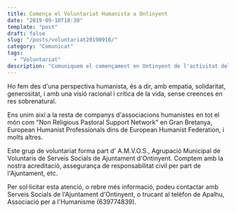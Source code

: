```yaml
---
title: Comença el Voluntariat Humanista a Ontinyent
date: "2019-09-10T18:30"
template: "post"
draft: false
slug: "/posts/voluntariat20190910/"
category: "Comunicat"
tags:
  - "Voluntariat"
description: "Comuniquem el començament en Ontinyent de l'activitat del Voluntariat Humanista, que consisteix en prestar una ajuda personal de suport emocional a persones que es troben en una situació propera a la mort, ja siga la pròpia o la d'una persona estimada."
---
```


Ho fem des d'una perspectiva humanista, és a dir, amb empatia, solidaritat, generositat, i amb una visió racional i crítica de la vida, sense creences en res sobrenatural.

Ens unim així a la resta de companys d'associacions humanistes en tot el món com "Non Religious Pastoral Support Network" en Gran Bretanya, European Humanist Professionals dins de European Humanist Federation, i molts altres.

Este grup de voluntariat forma part d' A.M.V.O.S., Agrupació Municipal de Voluntaris de Serveis Socials de Ajuntament d'Ontinyent. Comptem amb la nostra acreditació, assegurança de responsabilitat civil per part de l'Ajuntament, etc.

Per sol·licitar esta atenció, o rebre més informació, podeu contactar amb Serveis Socials de l'Ajuntament d'Ontinyent, o trucant al telèfon de Apalhu, Associació per a l'Humanisme (639774839).
